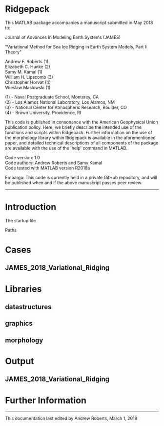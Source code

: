 # Ridgepack 

 This MATLAB package accompanies a manuscript submitted in May 2018 to:

 Journal of Advances in Modeling Earth Systems (JAMES) 
 
 "Variational Method for Sea Ice Ridging in Earth System Models, Part I: Theory" 

 Andrew F. Roberts (1) \
 Elizabeth C. Hunke (2) \
 Samy M. Kamal (1) \
 William H. Lipscomb (3) \
 Christopher Horvat (4) \
 Wieslaw Maslowski (1)

 (1) - Naval Postgraduate School, Monterey, CA \
 (2) - Los Alamos National Laboratory, Los Alamos, NM \
 (3) - National Center for Atmospheric Research, Boulder, CO \
 (4) - Brown University, Providence, RI

 This code is published in consonance with the American Geophysical Union publication 
 policy.  Here, we briefly describe the intended use of the functions and scripts within 
 Ridgepack.  Further information on the use of the morphology library within Ridgepack 
 is available in the aforementioned paper, and detailed technical descriptions of all 
 components of the package are available with the use of the 'help' command in MATLAB. 
 
 Code version: 1.0 \
 Code authors: Andrew Roberts and Samy Kamal \
 Code tested with MATLAB version R2018a 

 Embargo: This code is currently held in a private GitHub repository, and will
          be published when and if the above manuscript passes peer review.

 ----------------------------------------------------------------------------------------

# Introduction

The startup file

Paths


# Cases 

## JAMES\_2018\_Variational\_Ridging



# Libraries

## datastructures


## graphics


## morphology


# Output

## JAMES\_2018\_Variational\_Ridging


# Further Information







 


 ----------------------------------------------------------------------------------------

 This documentation last edited by Andrew Roberts, March 1, 2018

